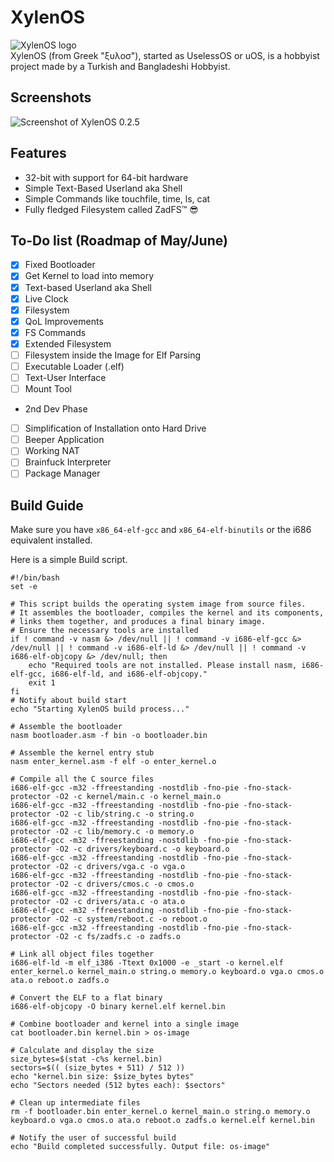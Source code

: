 # XylenOS
![XylenOS logo](https://cdn.discordapp.com/attachments/1371783823297089537/1375498387075371028/Baslksz102_20250523183835.png?ex=6831e833&is=683096b3&hm=2aa554e98f435e342f9ee41a676a3785ec8de56e51c5129ad904f95515a4e782&) <br>
XylenOS (from Greek "ξυλοσ"), started as UselessOS or uOS, is a hobbyist project made by a Turkish and Bangladeshi Hobbyist. <br/>


## Screenshots
![Screenshot of XylenOS 0.2.5](https://media.discordapp.net/attachments/1323392171428151307/1379860495313408052/image.png?ex=6841c6ba&is=6840753a&hm=5fa9ad5105eba77b947f3460107fe8fe29fe8f92b7e67f72a59d044f201306f6&=&format=webp&quality=lossless)


## Features

 - 32-bit with support for 64-bit hardware
 - Simple Text-Based Userland aka Shell
 - Simple Commands like touchfile, time, ls, cat
 - Fully fledged Filesystem called ZadFS™ 😎

## To-Do list (Roadmap of May/June)

 - [x] Fixed Bootloader
 - [x] Get Kernel to load into memory
 - [x] Text-based Userland aka Shell
 - [x] Live Clock
 - [x] Filesystem
 - [X] QoL Improvements 
 - [X] FS Commands
 - [X] Extended Filesystem
 - [ ] Filesystem inside the Image for Elf Parsing
 - [ ] Executable Loader (.elf) 
 - [ ] Text-User Interface
 - [ ] Mount Tool
 - 2nd Dev Phase
 - [ ] Simplification of Installation onto Hard Drive
 - [ ] Beeper Application
 - [ ] Working NAT
 - [ ] Brainfuck Interpreter
 - [ ] Package Manager
 
## Build Guide
Make sure you have `x86_64-elf-gcc` and `x86_64-elf-binutils` or the i686 equivalent installed.

Here is a simple Build script.
````
#!/bin/bash
set -e

# This script builds the operating system image from source files.
# It assembles the bootloader, compiles the kernel and its components,
# links them together, and produces a final binary image.
# Ensure the necessary tools are installed
if ! command -v nasm &> /dev/null || ! command -v i686-elf-gcc &> /dev/null || ! command -v i686-elf-ld &> /dev/null || ! command -v i686-elf-objcopy &> /dev/null; then
    echo "Required tools are not installed. Please install nasm, i686-elf-gcc, i686-elf-ld, and i686-elf-objcopy."
    exit 1
fi
# Notify about build start
echo "Starting XylenOS build process..."

# Assemble the bootloader
nasm bootloader.asm -f bin -o bootloader.bin

# Assemble the kernel entry stub
nasm enter_kernel.asm -f elf -o enter_kernel.o

# Compile all the C source files
i686-elf-gcc -m32 -ffreestanding -nostdlib -fno-pie -fno-stack-protector -O2 -c kernel/main.c -o kernel_main.o
i686-elf-gcc -m32 -ffreestanding -nostdlib -fno-pie -fno-stack-protector -O2 -c lib/string.c -o string.o
i686-elf-gcc -m32 -ffreestanding -nostdlib -fno-pie -fno-stack-protector -O2 -c lib/memory.c -o memory.o
i686-elf-gcc -m32 -ffreestanding -nostdlib -fno-pie -fno-stack-protector -O2 -c drivers/keyboard.c -o keyboard.o
i686-elf-gcc -m32 -ffreestanding -nostdlib -fno-pie -fno-stack-protector -O2 -c drivers/vga.c -o vga.o
i686-elf-gcc -m32 -ffreestanding -nostdlib -fno-pie -fno-stack-protector -O2 -c drivers/cmos.c -o cmos.o
i686-elf-gcc -m32 -ffreestanding -nostdlib -fno-pie -fno-stack-protector -O2 -c drivers/ata.c -o ata.o
i686-elf-gcc -m32 -ffreestanding -nostdlib -fno-pie -fno-stack-protector -O2 -c system/reboot.c -o reboot.o
i686-elf-gcc -m32 -ffreestanding -nostdlib -fno-pie -fno-stack-protector -O2 -c fs/zadfs.c -o zadfs.o

# Link all object files together
i686-elf-ld -m elf_i386 -Ttext 0x1000 -e _start -o kernel.elf enter_kernel.o kernel_main.o string.o memory.o keyboard.o vga.o cmos.o ata.o reboot.o zadfs.o

# Convert the ELF to a flat binary
i686-elf-objcopy -O binary kernel.elf kernel.bin

# Combine bootloader and kernel into a single image
cat bootloader.bin kernel.bin > os-image

# Calculate and display the size
size_bytes=$(stat -c%s kernel.bin)
sectors=$(( (size_bytes + 511) / 512 ))
echo "kernel.bin size: $size_bytes bytes"
echo "Sectors needed (512 bytes each): $sectors"

# Clean up intermediate files
rm -f bootloader.bin enter_kernel.o kernel_main.o string.o memory.o keyboard.o vga.o cmos.o ata.o reboot.o zadfs.o kernel.elf kernel.bin

# Notify the user of successful build
echo "Build completed successfully. Output file: os-image"
````
